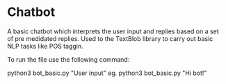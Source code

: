# Chatbot

A basic chatbot which interprets the user input and replies based on a set of pre medidated replies. Used to the TextBlob library to carry out basic NLP tasks like POS taggin.

To run the file use the following command:

python3 bot_basic.py "User input" eg. python3 bot_basic.py "Hi bot!"

